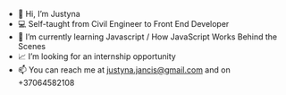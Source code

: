 - 👋 Hi, I’m Justyna
- 💻 Self-taught from Civil Engineer to Front End Developer
- 🌱 I’m currently learning Javascript / How JavaScript Works Behind the Scenes
- 📈 I’m looking for an internship opportunity
- 📫 You can reach me at justyna.jancis@gmail.com and on +37064582108

<!---
JJancis/JJancis is a ✨ special ✨ repository because its `README.md` (this file) appears on your GitHub profile.
You can click the Preview link to take a look at your changes.
--->
